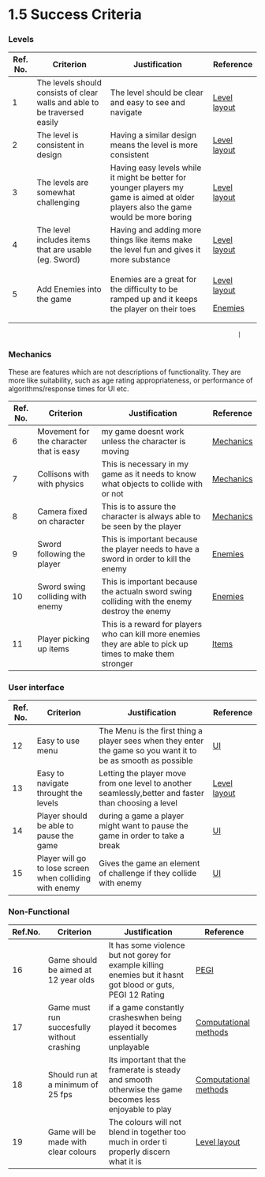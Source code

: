 # 1.5 Success Criteria

### Levels

| Ref. No. | Criterion                                                                  | Justification                                                                                                                         | Reference                                                                                                                                                              |
| -------- | -------------------------------------------------------------------------- | ------------------------------------------------------------------------------------------------------------------------------------- | ---------------------------------------------------------------------------------------------------------------------------------------------------------------------- |
| 1        | The levels should consists of clear walls  and able to be traversed easily | The level should be clear and easy to see and navigate                                                                                | [Level layout](1.4a-features-of-the-proposed-solution.md#level-layout)                                                                                                 |
| 2        | The level is consistent in design                                          | Having a similar design means the level is more consistent                                                                            | [Level layout](1.4a-features-of-the-proposed-solution.md#level-layout)                                                                                                 |
| 3        | The levels are somewhat challenging                                        | Having easy levels while it might be better for younger players my game is aimed at older players also the game would be more boring  | [Level layout](1.4a-features-of-the-proposed-solution.md#level-layout)                                                                                                 |
| 4        | The level includes items that are usable (eg. Sword)                       | Having and adding more things like items make the level fun and gives it more substance                                               | [Level layout](1.4a-features-of-the-proposed-solution.md#level-layout)                                                                                                 |
| 5        | Add Enemies into the game                                                  | Enemies are a great for the difficulty to be ramped up and it keeps the player on their toes                                          | <p><a href="1.4a-features-of-the-proposed-solution.md#level-layout">Level layout</a></p><p><a href="1.4a-features-of-the-proposed-solution.md#enemies">Enemies</a></p> |

```
                                                                 |
```

### Mechanics

These are features which are not descriptions of functionality. They are more like suitability, such as age rating appropriateness, or performance of algorithms/response times for UI etc.



| Ref. No. | Criterion                               | Justification                                                                                               | Reference                                                        |
| -------- | --------------------------------------- | ----------------------------------------------------------------------------------------------------------- | ---------------------------------------------------------------- |
| 6        | Movement for the character that is easy | my game doesnt work unless the character is moving                                                          | [Mechanics](1.4a-features-of-the-proposed-solution.md#mechanics) |
| 7        | Collisons with with physics             | This is necessary in my game as it needs to know what objects to collide with or not                        | [Mechanics](1.4a-features-of-the-proposed-solution.md#mechanics) |
| 8        | Camera fixed on character               | This is to assure the character is always able to be seen by the player                                     | [Mechanics](1.4a-features-of-the-proposed-solution.md#mechanics) |
| 9        | Sword following the player              | This is important because the player needs to have a sword in order to kill the enemy                       | [Enemies](1.4a-features-of-the-proposed-solution.md#enemies)     |
| 10       | Sword swing colliding with enemy        | This is important because the actualn sword swing colliding with the enemy destroy the enemy                | [Enemies](1.4a-features-of-the-proposed-solution.md#enemies)     |
| 11       | Player picking up items                 | This is a reward for players who can kill more enemies they are able to pick up times to make them stronger | [Items](1.4a-features-of-the-proposed-solution.md#items)         |

### User interface

| Ref. No. | Criterion                                               | Justification                                                                                                  | Reference                                                              |
| -------- | ------------------------------------------------------- | -------------------------------------------------------------------------------------------------------------- | ---------------------------------------------------------------------- |
| 12       | Easy to use menu                                        | The Menu is the first thing a player sees when they enter the game so you want it to be as smooth as possible  | [UI](1.4a-features-of-the-proposed-solution.md#ui)                     |
| 13       | Easy to navigate throught the levels                    | Letting the player move from one level to another seamlessly,better and faster than choosing a level           | [Level layout](1.4a-features-of-the-proposed-solution.md#level-layout) |
| 14       | Player should be able to pause the game                 | during a game a player might want to pause the game in order to take a break                                   | [UI](1.4a-features-of-the-proposed-solution.md#ui)                     |
| 15       | Player will go to lose screen when colliding with enemy | Gives the game an element of challenge if they collide with enemy                                              | [UI](1.4a-features-of-the-proposed-solution.md#ui)                     |

### Non-Functional

| Ref.No. | Criterion                                   | Justification                                                                                                 | Reference                                                              |
| ------- | ------------------------------------------- | ------------------------------------------------------------------------------------------------------------- | ---------------------------------------------------------------------- |
| 16      | Game should be aimed at 12 year olds        | It has some violence but not gorey for example killing enemies but it hasnt got blood or guts, PEGI 12 Rating | [PEGI](1.2-stakeholders.md#pegi)                                       |
| 17      | Game must run succesfully without crashing  | if a game constantly crasheswhen being played it becomes essentially unplayable                               | [Computational methods](1.4b-computational-methods.md)                 |
| 18      | Should run at a minimum of 25 fps           | Its important that the framerate is steady and smooth otherwise the game becomes less enjoyable to play       | [Computational methods](1.4b-computational-methods.md)                 |
| 19      | Game will be made with clear colours        | The colours will not blend in together too much in order ti properly discern what it is                       | [Level layout](1.4a-features-of-the-proposed-solution.md#level-layout) |
